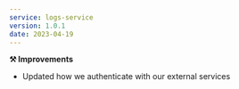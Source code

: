 ```yaml
---
service: logs-service
version: 1.0.1
date: 2023-04-19
---
```


**⚒️ Improvements**
* Updated how we authenticate with our external services
